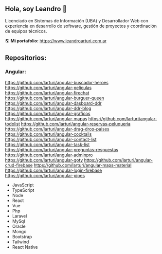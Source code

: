 ## Hola, soy Leandro 👋

Licenciado en Sistemas de Información (UBA) y Desarrollador Web con experiencia en desarrollo de software, gestión de proyectos y coordinación de equipos técnicos.

🌎 **Mi portafolio:** https://www.leandroarturi.com.ar 

## Repositorios:

### Angular:
https://github.com/larturi/angular-buscador-heroes
https://github.com/larturi/angular-peliculas
https://github.com/larturi/angular-firechat
https://github.com/larturi/angular-burguer-queen
https://github.com/larturi/angular-dasboard-ddr
https://github.com/larturi/angular-ddr-blog
https://github.com/larturi/angular-graficos
https://github.com/larturi/angular-mapas
https://github.com/larturi/angular-todolist
https://github.com/larturi/angular-reservas-peluqueria
https://github.com/larturi/angular-drag-drop-paises
https://github.com/larturi/angular-cocktails
https://github.com/larturi/angular-contact-list
https://github.com/larturi/angular-task-list
https://github.com/larturi/angular-preguntas-respuestas
https://github.com/larturi/angular-adminpro
https://github.com/larturi/angular-goty
https://github.com/larturi/angular-crud-firebase
https://github.com/larturi/angular-maps-material
https://github.com/larturi/angular-login-firebase
https://github.com/larturi/angular-pipes


- JavaScript
- TypeScript
- Node
- React
- Vue
- Php 
- Laravel
- MySql
- Oracle
- Mongo
- Bootstrap
- Tailwind
- React Native





